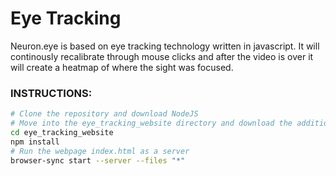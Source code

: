 # Eye Tracking

Neuron.eye is based on eye tracking technology written in javascript. It will continously recalibrate through mouse clicks and after the video is over it will create a heatmap of where the sight was focused. 

### INSTRUCTIONS:
```sh
# Clone the repository and download NodeJS
# Move into the eye_tracking_website directory and download the additional dependencies
cd eye_tracking_website
npm install
# Run the webpage index.html as a server
browser-sync start --server --files "*"
```
